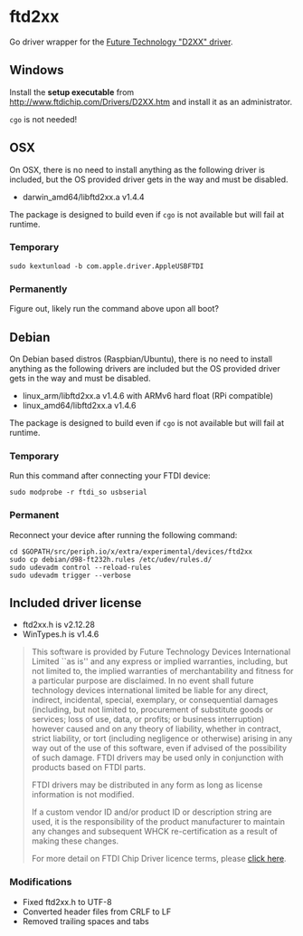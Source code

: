 # ftd2xx

Go driver wrapper for the [Future Technology "D2XX" driver](
http://www.ftdichip.com/Drivers/D2XX.htm).


## Windows

Install the **setup executable** from http://www.ftdichip.com/Drivers/D2XX.htm
and install it as an administrator.

`cgo` is not needed!


## OSX

On OSX, there is no need to install anything as the following driver is
included, but the OS provided driver gets in the way and must be disabled.

- darwin_amd64/libftd2xx.a v1.4.4

The package is designed to build even if `cgo` is not available but will fail at
runtime.


### Temporary

```
sudo kextunload -b com.apple.driver.AppleUSBFTDI
```


### Permanently

Figure out, likely run the command above upon all boot?


## Debian

On Debian based distros (Raspbian/Ubuntu), there is no need to install anything
as the following drivers are included but the OS provided driver gets in the way
and must be disabled.

- linux_arm/libftd2xx.a v1.4.6 with ARMv6 hard float (RPi compatible)
- linux_amd64/libftd2xx.a v1.4.6

The package is designed to build even if `cgo` is not available but will fail at
runtime.


### Temporary

Run this command after connecting your FTDI device:

```
sudo modprobe -r ftdi_so usbserial
```


### Permanent

Reconnect your device after running the following command:

```
cd $GOPATH/src/periph.io/x/extra/experimental/devices/ftd2xx
sudo cp debian/d98-ft232h.rules /etc/udev/rules.d/
sudo udevadm control --reload-rules
sudo udevadm trigger --verbose
```



## Included driver license

- ftd2xx.h is v2.12.28
- WinTypes.h is v1.4.6

> This software is provided by Future Technology Devices International Limited
> ``as is'' and any express or implied warranties, including, but not limited
> to, the implied warranties of merchantability and fitness for a particular
> purpose are disclaimed. In no event shall future technology devices
> international limited be liable for any direct, indirect, incidental, special,
> exemplary, or consequential damages (including, but not limited to,
> procurement of substitute goods or services; loss of use, data, or profits; or
> business interruption) however caused and on any theory of liability, whether
> in contract, strict liability, or tort (including negligence or otherwise)
> arising in any way out of the use of this software, even if advised of the
> possibility of such damage.  FTDI drivers may be used only in conjunction with
> products based on FTDI parts.
>
> FTDI drivers may be distributed in any form as long as license information is
> not modified.
>
> If a custom vendor ID and/or product ID or description string are used, it is
> the responsibility of the product manufacturer to maintain any changes and
> subsequent WHCK re-certification as a result of making these changes.
>
> For more detail on FTDI Chip Driver licence terms, please [click
> here](http://www.ftdichip.com/Drivers/FTDriverLicenceTermsSummary.htm).


### Modifications

- Fixed ftd2xx.h to UTF-8
- Converted header files from CRLF to LF
- Removed trailing spaces and tabs
